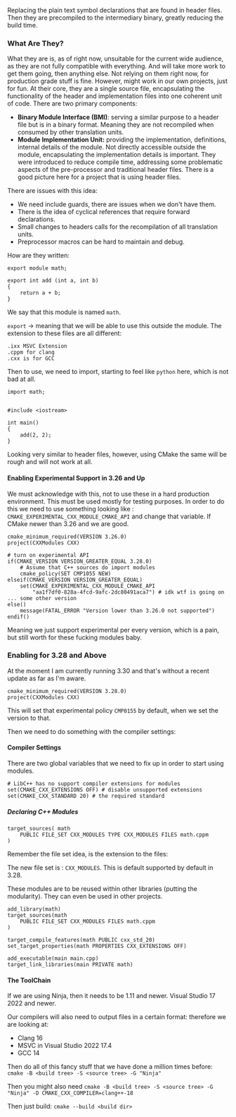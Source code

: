 Replacing the plain text symbol declarations that are found in header files. 
Then they are precompiled to the intermediary binary, greatly reducing the build time. 

### What Are They?
What they are is, as of right now, unsuitable for the current wide audience, as they are not fully compatible with everything. And will take more work to get them going, then anything else. 
Not relying on them right now, for production grade stuff is fine. However, might work in our own projects, just for fun. 
At their core, they are a single source file, encapsulating the functionality of the header and implementation files into one coherent unit of code. There are two primary components: 
- **Binary Module Interface (BMI)**: serving a similar purpose to a header file but is in a binary format. Meaning they are not recompiled when consumed by other translation units. 
-  **Module Implementation Unit:** providing the implementation, definitions, internal details of the module. Not directly accessible outside the module, encapsulating the implementation details is important. 
They were introduced to reduce compile time, addressing some problematic aspects of the pre-processor and traditional header files. 
There is a good picture here for a project that is using header files. 

There are issues with this idea: 
- We need include guards, there are issues when we don't have them. 
- There is the idea of cyclical references that require forward declarations. 
- Small changes to headers calls for the recompilation of all translation units. 
- Preprocessor macros can be hard to maintain and debug. 

How are they written: 
```
export module math; 

export int add (int a, int b)
{ 
	return a + b;
}
```

We say that this module is named `math`. 

`export` -> meaning that we will be able to use this outside the module. 
The extension to these files are all different: 
```
.ixx MSVC Extension
.cppm for clang
.cxx is for GCC
```

Then to use, we need to import, starting to feel like `python` here, which is not bad at all. 

```
import math; 


#include <iostream>

int main()
{ 
	add(2, 2); 
}
```

Looking very similar to header files, however, using CMake the same will be rough and will not work at all. 

#### Enabling Experimental Support in 3.26 and Up
We must acknowledge with this, not to use these in a hard production environment. 
This must be used mostly for testing purposes. 
In order to do this we need to use something looking like : `CMAKE_EXPERIMENTAL_CXX_MODULE_CMAKE_API` and change that variable. 
If CMake newer than 3.26 and we are good. 

```
cmake_minimum_required(VERSION 3.26.0)
project(CXXModules CXX)

# turn on experimental API
if(CMAKE_VERSION VERSION_GREATER_EQUAL 3.28.0)
	# Assume that C++ sources do import modules
	cmake_policy(SET CMP1055 NEW)
elseif(CMAKE_VERSION VERSION_GREATER_EQUAL)
	set(CMAKE_EXPERIMENTAL_CXX_MODULE_CMAKE_API
		"aa1f7df0-828a-4fcd-9afc-2dc80491aca7") # idk wtf is going on
... some other version
else()
	message(FATAL_ERROR "Version lower than 3.26.0 not supported")
endif()
```

Meaning we just support experimental per every version, which is a pain, but still worth for these fucking modules baby. 

### Enabling for 3.28 and Above
At the moment I am currently running 3.30 and that's without a recent update as far as I'm aware. 

```
cmake_minimum_required(VERSION 3.28.0)
project(CXXModules CXX)
```

This will set that experimental policy `CMP0155` by default, when we set the version to that. 

Then we need to do something with the compiler settings: 
#### Compiler Settings
There are two global variables that we need to fix up in order to start using modules. 
```
# LibC++ has no support compiler extensions for modules
set(CMAKE_CXX_EXTENSIONS OFF) # disable unsupported extensions
set(CMAKE_CXX_STANDARD 20) # the required standard
```


##### Declaring C++ Modules
```
target_sources( math
	PUBLIC FILE_SET CXX_MODULES TYPE CXX_MODULES FILES math.cppm
)
```
Remember the file set idea, is the extension to the files: 

The new file set is : `CXX_MODULES`. 
This is default supported by default in 3.28. 

These modules are to be reused within other libraries (putting the modularity). They can even be used in other projects. 

```
add_library(math)
target_sources(math
	PUBLIC FILE_SET CXX_MODULES FILES math.cppm
)

target_compile_features(math PUBLIC cxx_std_20)
set_target_properties(math PROPERTIES CXX_EXTENSIONS OFF)

add_executable(main main.cpp)
target_link_libraries(main PRIVATE math)
```

#### The ToolChain
If we are using Ninja, then it needs to be 1.11 and newer. 
Visual Studio 17 2022 and newer. 

Our compilers will also need to output files in a certain format: therefore we are looking at: 
- Clang 16
- MSVC in Visual Studio 2022 17.4
- GCC 14

Then do all of this fancy stuff that we have done a million times before: 
`cmake -B <build tree> -S <source tree> -G "Ninja"`

Then  you might also need
`cmake -B <build tree> -S <source tree> -G "Ninja" -D CMAKE_CXX_COMPILER=clang++-18`

Then just build: 
`cmake --build <build dir>`



